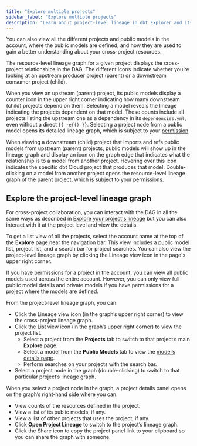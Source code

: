 ```yaml
---
title: "Explore multiple projects"
sidebar_label: "Explore multiple projects"
description: "Learn about project-level lineage in dbt Explorer and its uses."
---
```


You can also view all the different projects and public models in the account, where the public models are defined, and how they are used to gain a better understanding about your cross-project resources.

The resource-level lineage graph for a given project displays the cross-project relationships in the DAG. The different icons indicate whether you’re looking at an upstream producer project (parent) or a downstream consumer project (child).

When you view an upstream (parent) project, its public models display a counter icon in the upper right corner indicating how many downstream (child) projects depend on them. Selecting a model reveals the lineage indicating the projects dependent on that model. These counts include all projects listing the upstream one as a dependency in its `dependencies.yml`, even without a direct `{{ ref() }}`. Selecting a project node from a public model opens its detailed lineage graph, which is subject to your [permission](/docs/cloud/manage-access/enterprise-permissions).

<Lightbox src="/img/docs/collaborate/dbt-explorer/cross-project-lineage-parent.png" width="70%" height="100" title="Cross-project lineage in a parent project"/>

When viewing a downstream (child) project that imports and refs public models from upstream (parent) projects, public models will show up in the lineage graph and display an icon on the graph edge that indicates what the relationship is to a model from another project. Hovering over this icon indicates the specific dbt Cloud project that produces that model. Double-clicking on a model from another project opens the resource-level lineage graph of the parent project, which is subject to your permissions.


<Lightbox src="/img/docs/collaborate/dbt-explorer/cross-project-lineage-child.png" width="85%" height="100" title="Cross-project lineage in a child project"/>

## Explore the project-level lineage graph

For cross-project collaboration, you can interact with the DAG in all the same ways as described in [Explore your project's lineage](/docs/collaborate/explore-projects#project-lineage) but you can also interact with it at the project level and view the details. 

To get a list view of all the projects, select the account name at the top of the **Explore** page near the navigation bar. This view includes a public model list, project list, and a search bar for project searches. You can also view the project-level lineage graph by clicking the Lineage view icon in the page's upper right corner.

If you have permissions for a project in the account, you can view all public models used across the entire account. However, you can only view full public model details and private models if you have permissions for a project where the models are defined.

From the project-level lineage graph, you can:

- Click the Lineage view icon (in the graph’s upper right corner) to view the cross-project lineage graph.
- Click the List view icon (in the graph’s upper right corner) to view the project list.
    - Select a project from the **Projects** tab to switch to that project’s main **Explore** page.
    - Select a model from the **Public Models** tab to view the [model’s details page](/docs/collaborate/explore-projects#view-resource-details).
    - Perform searches on your projects with the search bar.
- Select a project node in the graph (double-clicking) to switch to that particular project’s lineage graph.

When you select a project node in the graph, a project details panel opens on the graph’s right-hand side where you can:

- View counts of the resources defined in the project.
- View a list of its public models, if any.
- View a list of other projects that uses the project, if any.
- Click **Open Project Lineage** to switch to the project’s lineage graph.
- Click the Share icon to copy the project panel link to your clipboard so you can share the graph with someone.

<LoomVideo id='606f02e1cce343eba7e1061d6273ff0a?t=1' />
